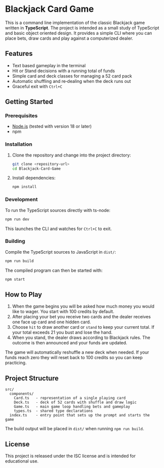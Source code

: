 # Blackjack Card Game

This is a command line implementation of the classic Blackjack game written in **TypeScript**. The project is intended as a small study of TypeScript and basic object oriented design. It provides a simple CLI where you can place bets, draw cards and play against a computerized dealer.

## Features
- Text based gameplay in the terminal
- Hit or Stand decisions with a running total of funds
- Simple card and deck classes for managing a 52 card pack
- Automatic shuffling and re‑dealing when the deck runs out
- Graceful exit with `Ctrl+C`

## Getting Started
### Prerequisites
- [Node.js](https://nodejs.org/) (tested with version 18 or later)
- npm

### Installation
1. Clone the repository and change into the project directory:
   ```bash
   git clone <repository-url>
   cd Blackjack-Card-Game
   ```
2. Install dependencies:
   ```bash
   npm install
   ```

### Development
To run the TypeScript sources directly with ts-node:
```bash
npm run dev
```
This launches the CLI and watches for `Ctrl+C` to exit.

### Building
Compile the TypeScript sources to JavaScript in `dist/`:
```bash
npm run build
```
The compiled program can then be started with:
```bash
npm start
```

## How to Play
1. When the game begins you will be asked how much money you would like to wager. You start with 100 credits by default.
2. After placing your bet you receive two cards and the dealer receives one face up card and one hidden card.
3. Choose `hit` to draw another card or `stand` to keep your current total. If your total exceeds 21 you bust and lose the hand.
4. When you stand, the dealer draws according to Blackjack rules. The outcome is then announced and your funds are updated.

The game will automatically reshuffle a new deck when needed. If your funds reach zero they will reset back to 100 credits so you can keep practicing.

## Project Structure
```
src/
  components/
    Card.ts   - representation of a single playing card
    Deck.ts   - deck of 52 cards with shuffle and draw logic
    Game.ts   - main game loop handling bets and gameplay
    types.ts  - shared type declarations
  index.ts    - entry point that sets up the prompt and starts the game
```

The build output will be placed in `dist/` when running `npm run build`.

## License
This project is released under the ISC license and is intended for educational use.
